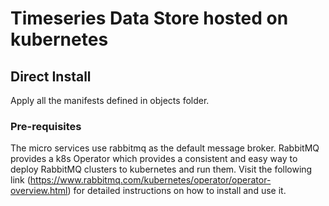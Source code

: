 # Timeseries Data Store hosted on kubernetes

## Direct Install

Apply all the manifests defined in objects folder.

### Pre-requisites

The micro services use rabbitmq as the default message broker. RabbitMQ provides a k8s Operator which provides a consistent and easy way to deploy RabbitMQ clusters to kubernetes and run them. Visit the following link (https://www.rabbitmq.com/kubernetes/operator/operator-overview.html) for detailed instructions on how to install and use it.